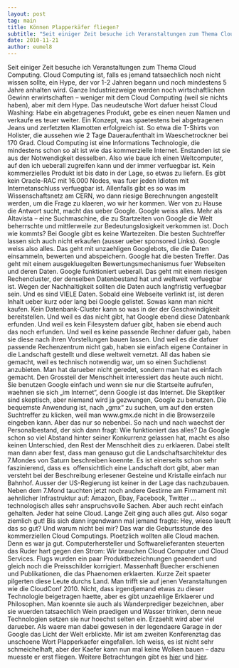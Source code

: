 ```yaml
---
layout: post
tag: main
title: Können Plapperkäfer fliegen?
subtitle: "Seit einiger Zeit besuche ich Veranstaltungen zum Thema Cloud Computing. Cloud Computing ist, falls es jemand tatsaechlich noch nicht wissen sollte, ein Hype, der vor 1-2 Jahren begann und noch mindestens 5 Jahre anhalten wird. Ganze Industriezweige&hellip;"
date: 2010-11-21
author: eumel8
---
```


<p>Seit einiger Zeit besuche ich Veranstaltungen zum Thema Cloud Computing. Cloud Computing ist, falls es jemand tatsaechlich noch nicht wissen sollte, ein Hype, der vor 1-2 Jahren begann und noch mindestens 5 Jahre anhalten wird. Ganze Industriezweige werden noch wirtschaftlichen Gewinn erwirtschaften – weniger mit dem Cloud Computing (weil sie nichts haben), aber mit dem Hype. Das neudeutsche Wort dafuer heisst Cloud Washing: Habe ein abgetragenes Produkt, gebe es einen neuen Namen und verkaufe es teuer weiter. Ein Konzept, was spaetestens bei abgetragenen Jeans und zerfetzten Klamotten erfolgreich ist. So etwa die T-Shirts von Holister, die aussehen wie 2 Tage Daueraufenthalt im Waeschetrockner bei 170 Grad. Cloud Computing ist eine Informations Technologie, die mindestens schon so alt ist wie das kommerzielle Internet. Enstanden ist sie aus der Notwendigkeit desselben. Also wie baue ich einen Weltcomputer, auf den ich ueberall zugreifen kann und der immer verfuegbar ist. Kein kommerzielles Produkt ist bis dato in der Lage, so etwas zu liefern. Es gibt kein Oracle-RAC mit 16.000 Nodes, was fuer jeden Idioten mit Internetanschluss verfuegbar ist. Allenfalls gibt es so was im Wissenschaftsnetz am CERN, wo dann riesige Berechnungen angestellt werden, um die Frage zu klaeren, wo wir her kommen. Wer von zu Hause die Antwort sucht, macht das ueber Google. Google weiss alles. Mehr als Altavista – eine Suchmaschine, die zu Startzeiten von Google die Welt beherrschte und mittlerweile zur Bedeutungslosigkeit verkommen ist. Doch wie kommts? Bei Google gibt es keine Wartezeiten. Die besten Suchtreffer lassen sich auch nicht erkaufen (ausser ueber sponsored Links). Google weiss also alles. Das geht mit unzaehligen Googlebots, die die Daten einsammeln, bewerten und abspeichern. Google hat die besten Treffer. Das geht mit einem ausgekluegelten Bewertungsmechanismus fuer Webseiten und deren Daten. Google funktioniert ueberall. Das geht mit einem riesigen Rechencluster, der denselben Datenbestand hat und weltweit verfuegbar ist. Wegen der Nachhaltigkeit sollten die Daten auch langfristig verfuegbar sein. Und es sind VIELE Daten. Sobald eine Webseite verlinkt ist, ist deren Inhalt ueber kurz oder lang bei Google gelistet. Sowas kann man nicht kaufen. Kein Datenbank-Cluster kann so was in der der Geschwindigkeit bereitstellen. Und weil es das nicht gibt, hat Google ebend diese Datenbank erfunden. Und weil es kein Filesystem dafuer gibt, haben sie ebend auch das noch erfunden. Und weil es keine passende Rechner dafuer gab, haben sie diese nach ihren Vorstellungen bauen lassen. Und weil es die dafuer passende Rechenzentrum nicht gab, haben sie einfach eigene Container in die Landschaft gestellt und diese weltweit vernetzt. All das haben sie gemacht, weil es technisch notwendig war, um so einen Suchdienst anzubieten. Man hat darueber nicht geredet, sondern man hat es einfach gemacht. Den Grossteil der Menschheit interessiert das heute auch nicht. Sie benutzen Google einfach und wenn sie nur die Startseite aufrufen, waehnen sie sich „im Internet“, denn Google ist das Internet. Die Skeptiker sind skeptisch, aber niemand wird ja gezwungen, Google zu benutzen. Die bequemste Anwendung ist, nach „gmx“ zu suchen, um auf den ersten Suchtreffer zu klicken, weil man www.gmx.de nicht in die Browserzeile eingeben kann. Aber das nur so nebenbei. So nach und nach waechst der Personalbestand, der sich dann fragt: Wie funktioniert das alles? Da Google schon so viel Abstand hinter seiner Konkurrenz gelassen hat, macht es also keinen Unterschied, den Rest der Menschheit dies zu erklaeren. Dabei stellt man dann aber fest, dass man genauso gut die Landschaftsarchitektur des 7.Mondes von Saturn beschreiben koennte. Es ist einerseits schon sehr faszinierend, dass es  offensichtlich eine Landschaft dort gibt, aber man versteht bei der Beschreibung erlesener Gesteine und Kristalle einfach nur Bahnhof. Ausser der US-Regierung ist keiner in der Lage das nachzubauen. Neben dem 7.Mond tauchten jetzt noch andere Gestirne am Firmament mit aehnlicher Infrastruktur auf: Amazon, Ebay, Facebook, Twitter ... technologisch alles sehr anspruchsvolle Sachen. Aber auch recht einfach gehalten. Jeder hat seine Cloud. Lange Zeit ging auch alles gut. Also sogar ziemlich gut! Bis sich dann irgendwann mal jemand fragte: Hey, wieso laeuft das so gut? Und warum nicht bei mir? Das war die Geburtsstunde des kommerziellen Cloud Computings. Ploetzlich wollten alle Cloud machen. Denn es war ja gut. Computerhersteller und Softwarelieferanten steuerten das Ruder hart gegen den Strom: Wir brauchen Cloud Computer und Cloud Services. Flugs wurden ein paar Produktbezeichnungen geaendert und gleich noch die Preisschilder korrigiert. Massenhaft Buecher erschienen und Publikationen, die das Phaenomen erklaerten. Kurze Zeit spaeter pilgerten diese Leute durchs Land. Man trifft sie auf jenen Veranstaltungen wie die CloudConf 2010. Nicht, dass irgendjemand etwas zu dieser Technologie beigetragen haette, aber es gibt unzaehlige Erklaerer und Philosophen. Man koennte sie auch als Wanderprediger bezeichnen, aber sie wuerden tatsaechlich Wein praedigen und Wasser trinken, denn neue Technologien setzen sie nur hoechst selten ein. Erzaehlt wird aber viel darueber. Als waere man dabei gewesen in der legendaere Garage in der Google das Licht der Welt erblickte. Mir ist am zweiten Konferenztag das unschoene Wort Plapperkaefer eingefallen. Ich weiss, es ist nicht sehr schmeichelhaft, aber der Kaefer kann nun mal keine Wolken bauen – dazu muesste er erst fliegen. Weitere Betrachtungen gibt es <a href="http://www.comedix.de/anhalter/lexikon/db/gefraessiger_plapperkaefer.php">hier</a> und <a href="https://docs.google.com/viewer?a=v&amp;pid=explorer&amp;chrome=true&amp;srcid=0B0QAF5Mn7WH6YWM1ODI4YTYtZTI2ZS00NjkzLTk3MjYtM2I2NmVkZmFmYjE0&amp;hl=en&amp;authkey=COK69d8K">hier</a>.</p>
